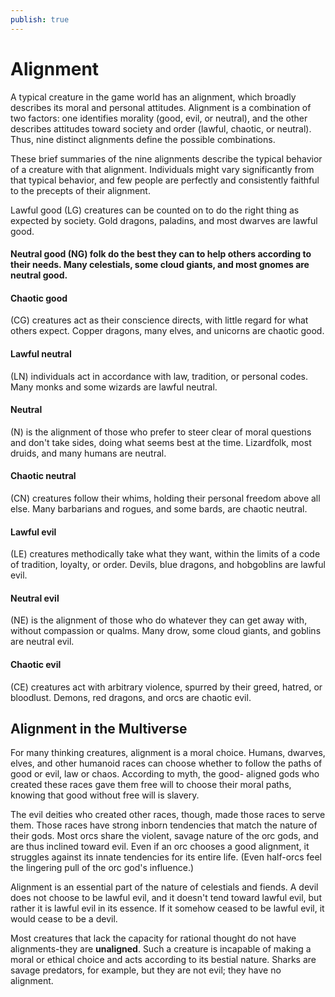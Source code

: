 ```yaml
---
publish: true
---
```

# Alignment

A typical creature in the game world has an alignment, which broadly describes its moral and personal attitudes. Alignment is a combination of two factors: one identifies morality (good, evil, or neutral), and the other describes attitudes toward society and order (lawful, chaotic, or neutral). Thus, nine distinct alignments define the possible combinations.

These brief summaries of the nine alignments describe the typical behavior of a creature with that alignment. Individuals might vary significantly from that typical behavior, and few people are perfectly and consistently faithful to the precepts of their alignment.

Lawful good 
(LG) creatures can be counted on to do the right thing as expected by society. Gold dragons, paladins, and most dwarves are lawful good.

#### Neutral good  (NG) folk do the best they can to help others according to their needs. Many celestials, some cloud giants, and most gnomes are neutral good.

#### Chaotic good
(CG) creatures act as their conscience directs, with little regard for what others expect. Copper dragons, many elves, and unicorns are chaotic good.

#### Lawful neutral 
(LN) individuals act in accordance with law, tradition, or personal codes. Many monks and some wizards are lawful neutral.

#### Neutral
(N) is the alignment of those who prefer to steer clear of moral questions and don't take sides, doing what seems best at the time. Lizardfolk, most druids, and many humans are neutral.

#### Chaotic neutral 
(CN) creatures follow their whims, holding their personal freedom above all else. Many barbarians and rogues, and some bards, are chaotic neutral.

#### Lawful evil 
(LE) creatures methodically take what they want, within the limits of a code of tradition, loyalty, or order. Devils, blue dragons, and hobgoblins are lawful evil.

#### Neutral evil 
(NE) is the alignment of those who do whatever they can get away with, without compassion or qualms. Many drow, some cloud giants, and goblins are neutral evil.

#### Chaotic evil 
(CE) creatures act with arbitrary violence, spurred by their greed, hatred, or bloodlust. Demons, red dragons, and orcs are chaotic evil.

## Alignment in the Multiverse

For many thinking creatures, alignment is a moral choice. Humans, dwarves, elves, and other humanoid races can choose whether to follow the paths of good or evil, law or chaos. According to myth, the good- aligned gods who created these races gave them free will to choose their moral paths, knowing that good without free will is slavery.

The evil deities who created other races, though, made those races to serve them. Those races have strong inborn tendencies that match the nature of their gods. Most orcs share the violent, savage nature of the orc gods, and are thus inclined toward evil. Even if an orc chooses a good alignment, it struggles against its innate tendencies for its entire life. (Even half-orcs feel the lingering pull of the orc god's influence.)

Alignment is an essential part of the nature of celestials and fiends. A devil does not choose to be lawful evil, and it doesn't tend toward lawful evil, but rather it is lawful evil in its essence. If it somehow ceased to be lawful evil, it would cease to be a devil.

Most creatures that lack the capacity for rational thought do not have alignments-they are **unaligned**. Such a creature is incapable of making a moral or ethical choice and acts according to its bestial nature. Sharks are savage predators, for example, but they are not evil; they have no alignment.
